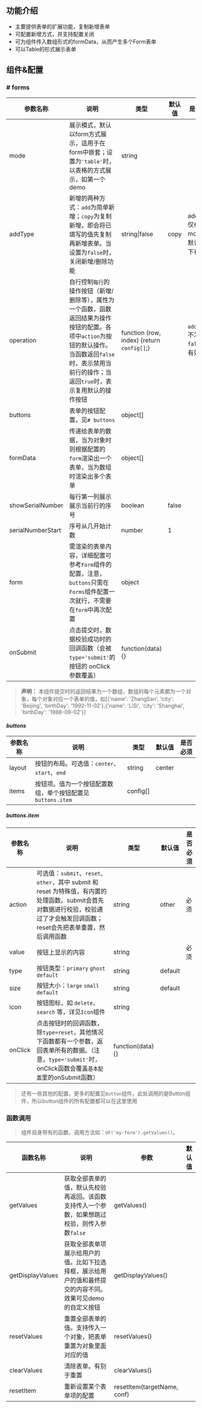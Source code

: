 ## 功能介绍
 * 主要提供表单的扩展功能，复制新增表单
 * 可配置新增方式，并支持配置关闭
 * 可为组件传入数组形式的formData，从而产生多个Form表单
 * 可以Table的形式展示表单


## 组件&配置

### # forms

参数名称 | 说明 | 类型 | 默认值 | 是否必须
--------|-----|------|--------|----
mode | 展示模式，默认以form方式展示，适用于在form中嵌套；设置为`'table'`时，以表格的方式展示，如第一个demo | string | |
addType | 新增的两种方式：`add`为简单新增；`copy`为复制新增，即会将已填写的值先复制再新增表单。当设置为`false`时，关闭新增/删除功能 | string&#124;false | copy | add/copy仅在mode为默认情况下有效
operation | 自行控制`每行`的操作按钮（新增/删除等），属性为一个函数，函数返回结果为操作按钮的配置。各项中`action`为按钮的默认操作。当函数返回`false`时，表示禁用当前行的操作；当返回`true`时，表示复用默认的操作按钮 | function (row, index) {return `config[]`;} | | `addType`不为`false`时有效
buttons | 表单的按钮配置，见`# buttons` | object[] | |
formData | 传递给表单的数据，当为对象时则根据配置的`form`渲染出一个表单，当为数组时渲染出多个表单 | object[] | |
showSerialNumber | 每行第一列展示展示当前行的序号 | boolean | false |
serialNumberStart | 序号从几开始计数 | number | 1 |
form | 需渲染的表单内容，详细配置可参考`Form`组件的配置，注意，`buttons`只需在`Forms`组件配置一次就行，不需要在`form`中再次配置 | object | |
onSubmit | 点击提交时，数据校验成功时的回调函数（会被`type='submit'`的按钮的 onClick 参数覆盖） | function(data){} | |

> **声明：** 本组件提交时的返回结果为一个数组，数组的每个元素都为一个对象，每个对象对应一个表单的值，如[{'name': 'ZhangSan', 'city': 'Beijing', 'birthDay': '1992-11-02'},{'name': 'LiSi', 'city': 'Shanghai', 'birthDay': '1988-09-02'}]

#### *buttons*

参数名称 | 说明 | 类型 | 默认值 | 是否必须
----- | --- | ---------| --- | ---
layout | 按钮的布局。可选值：`center`、`start`、`end` | string | center |
items | 按钮项。值为一个按钮配置数组，单个按钮配置见`buttons.item` | config[] | |

##### *buttons.item*

参数名称 | 说明 | 类型 | 默认值 | 是否必须
----- | --- | ---------| --- | ---
action | 可选值：`submit`、`reset`、`other`，其中 submit 和 reset 为特殊值，有内置的处理函数。submit会首先对数据进行校验，校验通过了才会触发回调函数；reset会先把表单重置，然后调用函数 | string | other | 必须
value | 按钮上显示的内容 | string | | 必须
type | 按钮类型：`primary` `ghost` `default` | string | default |
size | 按钮大小：`large` `small` `default` | string | default |
icon | 按钮图标，如 `delete`、`search` 等，详见`Icon`组件 | string | |
onClick | 点击按钮时的回调函数，除`type=reset`，其他情况下函数都有一个参数，返回表单所有的数据。（注意，`type='submit'`时，onClick函数会覆盖`基本配置`里的onSubmit函数） | function(data) {} | |

> 还有一些其他的配置，更多的配置见`Button`组件，此处调用的是Button组件，所以button组件的所有配置都可以在这里使用


### 函数调用
> 组件自身带有的函数，调用方法如：`UF('my-form').getValues()`。

函数名称 | 说明 | 参数 |  默认值
---- | ---- | ----- | -----
getValues | 获取全部表单的值，默认先校验再返回。该函数支持传入一个参数，如果想跳过校验，则传入参数`false` | getValues() |
getDisplayValues | 获取全部表单项展示给用户的值。比如下拉选择框，展示给用户的值和最终提交的内容不同。效果可见demo的自定义按钮 | getDisplayValues() |
resetValues | 重置全部表单的值。支持传入一个对象，把表单重置为对象里面对应的值 | resetValues() |
clearValues | 清除表单。有别于重置 | clearValues() |
resetItem | 重新设置某个表单项的配置 | resetItem(targetName, conf) |


